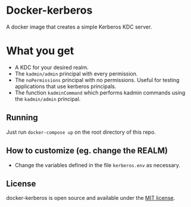 # Docker-kerberos
A docker image that creates a simple Kerberos KDC server. 

# What you get

 - A KDC for your desired realm.
 - The `kadmin/admin` principal with every permission.
 - The `noPermissions` principal with no permissions. Useful for testing applications that use kerberos principals.
 - The function `kadminCommand` which performs kadmin commands using the `kadmin/admin` principal.

## Running
Just run `docker-compose up` on the root directory of this repo.

## How to customize (eg. change the REALM)

 - Change the variables defined in the file `kerberos.env` as necessary.

## License
docker-kerberos is open source and available under the [MIT license](LICENSE).
